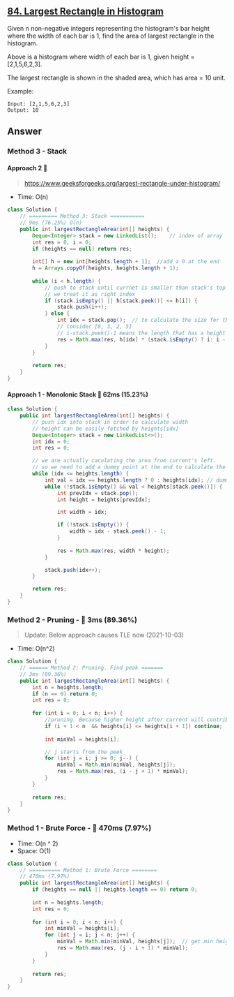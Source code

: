 ## [84. Largest Rectangle in Histogram](https://leetcode.com/problems/largest-rectangle-in-histogram/)

Given n non-negative integers representing the histogram's bar height where the width of each bar is 1, find the area of largest rectangle in the histogram.

Above is a histogram where width of each bar is 1, given height = [2,1,5,6,2,3].

The largest rectangle is shown in the shaded area, which has area = 10 unit.

Example:
```
Input: [2,1,5,6,2,3]
Output: 10
```

## Answer
### Method 3 - Stack
#### Approach 2 🚀
> https://www.geeksforgeeks.org/largest-rectangle-under-histogram/

- Time: O(n)
```java
class Solution {
    // ========= Method 3: Stack ===========
    // 9ms (76.25%) O(n)
    public int largestRectangleArea(int[] heights) {
        Deque<Integer> stack = new LinkedList();    // index of array
        int res = 0, i = 0;
        if (heights == null) return res;
        
        int[] h = new int[heights.length + 1];  //add a 0 at the end
        h = Arrays.copyOf(heights, heights.length + 1);
        
        while (i < h.length) {
            // push to stack until currnet is smaller than stack's top one
            // we treat it as right index
            if (stack.isEmpty() || h[stack.peek()] <= h[i]) {
                stack.push(i++);
            } else {
                int idx = stack.pop();  // to calculate the size for this bar
                // consider [0, 3, 2, 5]
                // i-stack.peek()-1 means the length that has a height equal or greater than current height.
                res = Math.max(res, h[idx] * (stack.isEmpty() ? i: i - stack.peek() - 1));  // stack.peek() is the left index
            }
        }
        
        return res;
    }
}
```

#### Approach 1 - Monolonic Stack 🐢 62ms (15.23%)
```java
class Solution {
    public int largestRectangleArea(int[] heights) {
        // push idx into stack in order to calculate width
        // height can be easily fetched by heights[idx]
        Deque<Integer> stack = new LinkedList<>();
        int idx = 0;
        int res = 0;

        // we are actually caculating the area from current's left.
        // so we need to add a dummy point at the end to calculate the last item
        while (idx <= heights.length) {
            int val = idx == heights.length ? 0 : heights[idx]; // dummy point to calculate last item.
            while (!stack.isEmpty() && val < heights[stack.peek()]) {
                int prevIdx = stack.pop();
                int height = heights[prevIdx];

                int width = idx;    

                if (!stack.isEmpty()) {
                    width = idx - stack.peek() - 1;
                }
                
                res = Math.max(res, width * height);
            }

            stack.push(idx++);
        }

        return res;
    }
}
```
### Method 2 - Pruning - :rocket: 3ms (89.36%)
> Update: Below approach causes TLE now (2021-10-03)

- Time: O(n^2)
```java
class Solution {
    // ====== Method 2: Pruning. Find peak =======
    // 3ms (89.36%)
    public int largestRectangleArea(int[] heights) {
        int n = heights.length;
        if (n == 0) return 0;
        int res = 0;
        
        for (int i = 0; i < n; i++) {
            //pruning. Because higher height after current will contribute to the final result
            if (i + 1 < n  && heights[i] <= heights[i + 1]) continue;
            
            int minVal = heights[i];

            // j starts from the peek
            for (int j = i; j >= 0; j--) {
                minVal = Math.min(minVal, heights[j]);
                res = Math.max(res, (i - j + 1) * minVal);
            }
        }
        
        return res;
    }
}
```
### Method 1 - Brute Force - :turtle: 470ms (7.97%)
- Time: O(n ^ 2)
- Space: O(1)
```java
class Solution {
    // ========== Method 1: Brute Force ========
    // 470ms (7.97%)
    public int largestRectangleArea(int[] heights) {
        if (heights == null || heights.length == 0) return 0;
        
        int n = heights.length;
        int res = 0;
        
        for (int i = 0; i < n; i++) {
            int minVal = heights[i];
            for (int j = i; j < n; j++) {
                minVal = Math.min(minVal, heights[j]);  // get min height from i-th to end
                res = Math.max(res, (j - i + 1) * minVal);
            }
        }
        
        return res;
    }
}
```

